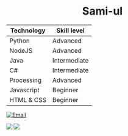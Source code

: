 <h1 align="center">
Sami-ul
</h1>

| Technology  | Skill level |
| ------------- | ------------- |
| Python | Advanced |
| NodeJS | Advanced |
| Java | Intermediate |
| C# | Intermediate |
| Processing | Advanced |
| Javascript | Beginner |
| HTML & CSS | Beginner |



[![Email](https://img.shields.io/badge/Email-252422.svg?style=for-the-badge&logo=gmail)](mailto:ahmed.samiul.h@gmail.com)

<img align="left" src="https://github-readme-stats.vercel.app/api?username=Sami-ul&count_private=true&include_all_commits=true&show_icons=true&hide_border=true&bg_color=0d1117&text_color=c9d1d9&title_color=50a6ff&icon_color=3572a5"/>

<img align="left" src="https://github-readme-stats.vercel.app/api/top-langs/?username=Sami-ul&layout=compact&card_width=250&hide_border=true&bg_color=0d1117&text_color=c9d1d9&title_color=50a6ff&icon_color=3572a5"/>
